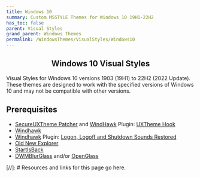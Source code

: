 ```yaml
---
title: Windows 10
summary: Custom MSSTYLE Themes for Windows 10 19H1-22H2
has_toc: false
parent: Visual Styles
grand_parent: Windows Themes
permalink: /WindowsThemes/VisualStyles/Windows10
---
```


<h2 align="center" class="text-delta">Windows 10 Visual Styles</h2>

Visual Styles for Windows 10 versions 1903 (19H1) to 22H2 (2022 Update). These themes are designed to work with the specified versions of Windows 10 and may not be compatible with other versions.



## Prerequisites

- [SecureUXTheme Patcher] and [WindHawk] Plugin: [UXTheme Hook]
- [Windhawk]
- [Windhawk] Plugin: [Logon, Logoff and Shutdown Sounds Restored]
- [Old New Explorer]
- [StartIsBack]
- [DWMBlurGlass] and/or [OpenGlass]



<!-- ////////////////////////////////////////////////////////////////////////////////////////////////////////////////////// -->

[//]: # Resources and links for this page go here.

[Windhawk]: https://windhawk.net/
[Logon, Logoff and Shutdown Sounds Restored]: https://windhawk.net/mods/logon-logoff-shutdown-sounds/
[SecureUXTheme Patcher]: https://github.com/namazso/SecureUxTheme/
[UXTheme Hook]: https://windhawk.net/mods/uxtheme-hook/
[Old New Explorer]: https://msfn.org/board/topic/170375-oldnewexplorer-119/
[DWMBlurGlass]: https://github.com/Maplespe/DWMBlurGlass
[StartIsBack]: https://www.startisback.com/
[OpenGlass]: https://virtualcustoms.net/showthread.php/88998-OpenGlass-Installer-for-Windows-11-22H2

<!-- ////////////////////////////////////////////////////////////////////////////////////////////////////////////////////// -->
